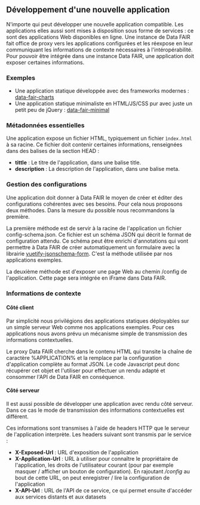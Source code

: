 ## Développement d'une nouvelle application

N'importe qui peut développer une nouvelle application compatible. Les applications elles aussi sont mises à disposition sous forme de services : ce sont des applications Web disponibles en ligne. Une instance de Data FAIR fait office de proxy vers les applications configurées et les réexpose en leur communiquant les informations de contexte nécessaires à l'intéropérabilité. Pour pouvoir être intégrée dans une instance Data FAIR, une application doit exposer certaines informations.

### Exemples

  - Une application statique développée avec des frameworks modernes : [data-fair-charts](https://github.com/koumoul-dev/data-fair-charts)
  - Une application statique minimaliste en HTML/JS/CSS pur avec juste un petit peu de jQuery : [data-fair-minimal](https://github.com/koumoul-dev/data-fair-minimal)

### Métadonnées essentielles

Une application expose un fichier HTML, typiquement un fichier `ìndex.html` à sa racine. Ce fichier doit contenir certaines informations, renseignées dans des balises de la section HEAD :
 * **tittle** : Le titre de l'application, dans une balise title.
 * **description** : La description de l'application, dans une balise meta.

### Gestion des configurations

Une application doit donner à Data FAIR le moyen de créer et éditer des configurations cohérentes avec ses besoins. Pour cela nous proposons deux méthodes. Dans la mesure du possible nous recommandons la première.

La première méthode est de servir à la racine de l'application un fichier config-schema.json. Ce fichier est un schéma JSON qui décrit le format de configuration attendu. Ce schéma peut être enrichi d'annotations qui vont permettre à Data FAIR de créer automatiquement un formulaire avec la librairie [vuetify-jsonschema-form](https://github.com/koumoul-dev/vuetify-jsonschema-form). C'est la méthode utilisée par nos applications exemples.

La deuxième méthode est d'exposer une page Web au chemin /config de l'application. Cette page sera intégrée en iFrame dans Data FAIR.

### Informations de contexte

#### Côté client

Par simplicité nous privilégions des applications statiques déployables sur un simple serveur Web comme nos applications exemples. Pour ces applications nous avons prévu un mécanisme simple de transmission des informations contextuelles.

Le proxy Data FAIR cherche dans le contenu HTML qui transite la chaîne de caractère %APPLICATION% et la remplace par la configuration d'application complète au format JSON. Le code Javascript peut donc récupérer cet objet et l'utiliser pour effectuer un rendu adapté et consommer l'API de Data FAIR en conséquence.

#### Côté serveur

Il est aussi possible de développer une application avec rendu côté serveur. Dans ce cas le mode de transmission des informations contextuelles est différent.

Ces informations sont transmises à l'aide de headers HTTP que le serveur de l'application interprète. Les headers suivant sont transmis par le service :
 * **X-Exposed-Url** : URL d'exposition de l'application
 * **X-Application-Url** : URL à utiliser pour connaître le propriétaire de l'application, les droits de l'utilisateur courant (pour par exemple masquer / afficher un bouton de configuration). En rajoutant */config* au bout de cette URL, on peut enregistrer / lire la configuration de l'application
 * **X-API-Url** : URL de l'API de ce service, ce qui permet ensuite d'accéder aux services distants et aux datasets
